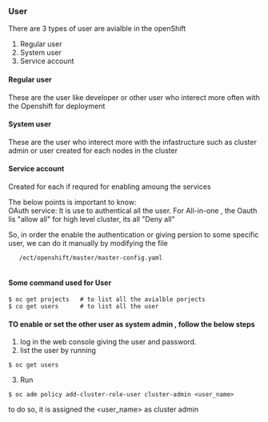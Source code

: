 ### User
There are 3 types of user are avialble in the openShift 
1. Regular user
2. System user
3. Service account

#### Regular user
These are the user like developer or other user who interect more often with the Openshift for deployment

#### System user

These are the user who interect more with the infastructure such as cluster admin or user created for each nodes in the cluster

#### Service account
Created for each if requred for enabling amoung the services


The below points is important to know:\
OAuth service:
It is use to authentical all the user.
For All-in-one , the Oauth lis "allow all"
for high level cluster, its all "Deny all"

So, in order the enable the authentication or giving persion to some specific user, we can do it manually by modifying the file

```
   /ect/openshift/master/master-config.yaml
   
   ```
 #### Some command used for User
 
 ```
 $ oc get projects   # to list all the avialble porjects
 $ co get users      # to list all the user
 
```

#### TO enable or set the other user as system admin , follow the below steps
1. log in the web console giving the user and password.
2. list the user by running  
```
$ oc get users

```
3. Run 
```
$ oc adm policy add-cluster-role-user cluster-admin <user_name>
```
to do so, it is assigned the <user_name> as cluster admin 

